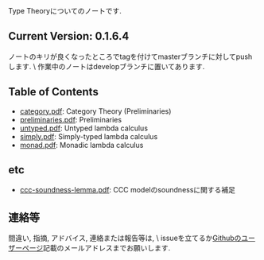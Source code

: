 ---
---

Type Theoryについてのノートです.

## Current Version: 0.1.6.4

ノートのキリが良くなったところでtagを付けてmasterブランチに対してpushします. \\
作業中のノートはdevelopブランチに置いてあります.

## Table of Contents

- [category.pdf](pdf/category.pdf): Category Theory (Preliminaries)
- [preliminaries.pdf](pdf/preliminaries.pdf): Preliminaries
- [untyped.pdf](pdf/untyped.pdf): Untyped lambda calculus
- [simply.pdf](pdf/simply.pdf): Simply-typed lambda calculus
- [monad.pdf](pdf/monad.pdf): Monadic lambda calculus

## etc

- [ccc-soundness-lemma.pdf](pdf/ccc-soundness-lemma.pdf): CCC modelのsoundnessに関する補足

## 連絡等

間違い, 指摘, アドバイス, 連絡または報告等は, \\
issueを立てるか[Githubのユーザーページ](https://github.com/myuon)記載のメールアドレスまでお願いします.


